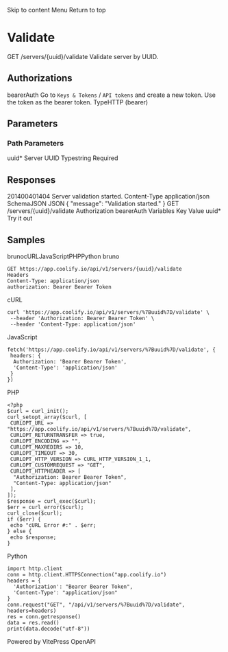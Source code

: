 Skip to content
Menu
Return to top
# Validate​
GET
/servers/{uuid}/validate
Validate server by UUID.
## Authorizations​
bearerAuth
Go to `Keys & Tokens` / `API tokens` and create a new token. Use the token as the bearer token.
TypeHTTP (bearer)
## Parameters​
### Path Parameters
uuid*
Server UUID
Typestring
Required
## Responses​
201400401404
Server validation started.
Content-Type
application/json
SchemaJSON
JSON
{
"message": "Validation started."
}
GET
/servers/{uuid}/validate
Authorization 
bearerAuth
Variables
Key
Value
uuid*
Try it out
## Samples​
brunocURLJavaScriptPHPPython
bruno
```
GET https://app.coolify.io/api/v1/servers/{uuid}/validate
Headers
Content-Type: application/json
authorization: Bearer Bearer Token

```

cURL
```
curl 'https://app.coolify.io/api/v1/servers/%7Buuid%7D/validate' \
 --header 'Authorization: Bearer Bearer Token' \
 --header 'Content-Type: application/json'
```

JavaScript
```
fetch('https://app.coolify.io/api/v1/servers/%7Buuid%7D/validate', {
 headers: {
  Authorization: 'Bearer Bearer Token',
  'Content-Type': 'application/json'
 }
})
```

PHP
```
<?php
$curl = curl_init();
curl_setopt_array($curl, [
 CURLOPT_URL => "https://app.coolify.io/api/v1/servers/%7Buuid%7D/validate",
 CURLOPT_RETURNTRANSFER => true,
 CURLOPT_ENCODING => "",
 CURLOPT_MAXREDIRS => 10,
 CURLOPT_TIMEOUT => 30,
 CURLOPT_HTTP_VERSION => CURL_HTTP_VERSION_1_1,
 CURLOPT_CUSTOMREQUEST => "GET",
 CURLOPT_HTTPHEADER => [
  "Authorization: Bearer Bearer Token",
  "Content-Type: application/json"
 ],
]);
$response = curl_exec($curl);
$err = curl_error($curl);
curl_close($curl);
if ($err) {
 echo "cURL Error #:" . $err;
} else {
 echo $response;
}
```

Python
```
import http.client
conn = http.client.HTTPSConnection("app.coolify.io")
headers = {
  'Authorization': "Bearer Bearer Token",
  'Content-Type': "application/json"
}
conn.request("GET", "/api/v1/servers/%7Buuid%7D/validate", headers=headers)
res = conn.getresponse()
data = res.read()
print(data.decode("utf-8"))
```

Powered by  VitePress OpenAPI 
